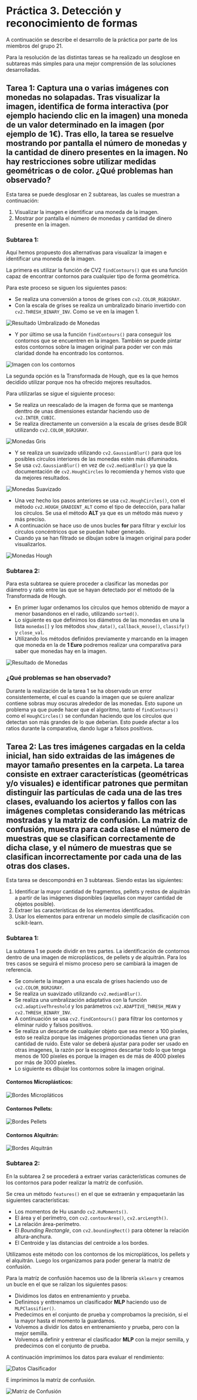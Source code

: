 # Práctica 3. Detección y reconocimiento de formas

A continuación se describe el desarrollo de la práctica por parte de los miembros del grupo 21.

Para la resolución de las distintas tareas se ha realizado un desglose en subtareas más simples para una mejor comprensión de las soluciones desarrolladas.

## Tarea 1: Captura una o varias imágenes con monedas no solapadas. Tras visualizar la imagen, identifica de forma interactiva (por ejemplo haciendo clic en la imagen) una moneda de un valor determinado en la imagen (por ejemplo de 1€). Tras ello, la tarea se resuelve mostrando por pantalla el número de monedas y la cantidad de dinero presentes en la imagen. No hay restricciones sobre utilizar medidas geométricas o de color. ¿Qué problemas han observado?

Esta tarea se puede desglosar en 2 subtareas, las cuales se muestran a continuación:
1. Visualizar la imagen e identificar una moneda de la imagen.
2. Mostrar por pantalla el número de monedas y cantidad de dinero presente en la imagen.

### Subtarea 1: 

Aquí hemos propuesto dos alternativas para visualizar la imagen e identificar una moneda de la imagen. 

La primera es utilizar la función de CV2 ``findContours()`` que es una función capaz de encontrar contornos para cualquier tipo de forma geométrica.

Para este proceso se siguen los siguientes pasos:
- Se realiza una conversión a tonos de grises con ``cv2.COLOR_RGB2GRAY``.
- Con  la escala de grises se realiza un umbralizado binario invertido con ``cv2.THRESH_BINARY_INV``. Como se ve en la imagen 1. 

![Resultado Umbralizado de Monedas](../Practica_3/ImagenesMD/MonedasUmbralizado.png)

- Y por último se usa la función ``findContours()`` para conseguir los contornos que se encuentren en la imagen. También se puede pintar estos contornos sobre la imagen original para poder ver con más claridad donde ha encontrado los contornos.

![Imagen con los contornos](../Practica_3/ImagenesMD/MonedasfindContours.png)

La segunda opción es la Transformada de Hough, que es la que hemos decidido utilizar porque nos ha ofrecido mejores resultados.

Para utilizarlas se sigue el siguiente proceso:
- Se realiza un reescalado de la imagen de forma que se mantenga denttro de unas dimensiones estandar haciendo uso de ``cv2.INTER_CUBIC``.
- Se realiza directamente un conversión a la escala de grises desde BGR utilizando ``cv2.COLOR_BGR2GRAY``.

![Monedas Gris](../Practica_3/ImagenesMD/MonedasGrey.png)

- Y se realiza un suavizado utilizando ``cv2.GaussianBlur()`` para que los posibles círculos interiores de las monedas estén más difuminados. 
- Se usa ``cv2.GaussianBlur()`` en vez de ``cv2.medianBlur()`` ya que la documentación de ``cv2.HoughCircles`` lo recomienda y hemos visto que da mejores resultados.

![Monedas Suavizado](../Practica_3/ImagenesMD/MonedasSuavizado.png)

- Una vez hecho los pasos anteriores se usa ``cv2.HoughCircles()``, con el método `cv2.HOUGH_GRADIENT_ALT` como el tipo de detección, para hallar los círculos. Se usa el método **ALT** ya que es un método más nuevo y más preciso.
- A continuación se hace uso de unos bucles **for** para filtrar y excluir los círculos concéntricos que se puedan haber generado.
- Cuando ya se han filtrado se dibujan sobre la imagen original para poder visualizarlos.

![Monedas Hough](../Practica_3/ImagenesMD/MonedasHough.png)

### Subtarea 2:

Para esta subtarea se quiere proceder a clasificar las monedas por diámetro y ratio entre las que se hayan detectado por el método de la Transformada de Hough.

- En primer lugar ordenamos los círculos que hemos obtenido de mayor a menor basandonos en el radio, utilizando ``sorted()``.
- Lo siguiente es que definimos los diámetros de las monedas en una la lista ``monedas[]`` y los métodos ``show_data()``, ``callback_mouse()``, ``classify()`` y ``close_val``.
- Utilizando los métodos definidos previamente y marcando en la imagen que moneda en la de **1 Euro** podremos realizar una comparativa para saber que monedas hay en la imagen.

![Resultado de Monedas](../Practica_3/ImagenesMD/ResultadoMonedas.png)

### ¿Qué problemas se han observado?

Durante la realización de la tarea 1 se ha observado un error consistentemente, el cual es cuando la imagen que se quiere analizar contiene sobras muy oscuras alrededor de las monedas. Esto supone un problema ya que puede hacer que el algoritmo, tanto el ``findContours()`` como el ``HoughCircles()`` se confundan haciendo que los círculos que detectan son más grandes de lo que deberían. 
Esto puede afectar a los ratios durante la comparativa, dando lugar a falsos positivos.

## Tarea 2: Las tres imágenes cargadas en la celda inicial, han sido extraidas de las imágenes de mayor tamaño presentes en la carpeta. La tarea consiste en extraer características (geométricas y/o visuales) e identificar patrones que permitan distinguir las partículas de cada una de las tres clases, evaluando los aciertos y fallos con las imágenes completas considerando las métricas mostradas y la matriz de confusión. La matriz de confusión, muestra para cada clase el número de muestras que se clasifican correctamente de dicha clase, y el número de muestras que se clasifican incorrectamente por cada una de las otras dos clases.

Esta tarea se descompondrá en 3 subtareas. Siendo estas las siguientes: 
1. Identificar la mayor cantidad de fragmentos, pellets y restos de alquitrán a partir de las imágenes disponibles (aquellas con mayor cantidad de objetos posible).
2. Extraer las características de los elementos identificados.
3. Usar los elementos para entrenar un modelo simple de clasificación con scikit-learn.

### Subtarea 1:

La subtarea 1 se puede dividir en tres partes. La identificación de contornos dentro de una imagen de microplásticos, de pellets y de alquitrán.
Para los tres casos se seguirá el mismo proceso pero se cambiará la imagen de referencia.

- Se convierte la imagen a una escala de grises haciendo uso de ``cv2.COLOR_BGR2GRAY``.
- Se realiza un suavizado utilizando ``cv2.medianBlur()``.
- Se realiza una umbralización adaptativa con la función ``cv2.adaptiveThreshold`` y los parámetros ``cv2.ADAPTIVE_THRESH_MEAN`` y ``cv2.THRESH_BINARY_INV``.
- A continuación se usa ``cv2.findContours()`` para filtrar los contornos y eliminar ruido y falsos positivos.
- Se realiza un descarte de cualquier objeto que sea menor a 100 píxeles, esto se realiza porque las imágenes proporcionadas tienen una gran cantidad de ruido. Este valor se deberá ajustar para poder ser usado en otras imagenes, la razón por la escogimos descartar todo lo que tenga menos de 100 píxeles es porque la imagen es de más de 4000 píxeles por más de 3000 píxeles.
- Lo siguiente es dibujar los contornos sobre la imagen original.

#### Contornos Microplásticos:

![Bordes Micropláticos](../Practica_3/ImagenesMD/BordesPlasticos.png)

#### Contornos Pellets:

![Bordes Pellets](../Practica_3/ImagenesMD/BordesPellets.png)

#### Contornos Alquitrán:

![Bordes Alquitrán](../Practica_3/ImagenesMD/BordesAlquitran.png)

### Subtarea 2:

En la subtarea 2 se procederá a extraer varias carácterísticas comunes de los contornos para poder realizar la matríz de confusión.

Se crea un método ``features()`` en el que se extraerán y empaquetarán las siguientes características:
- Los momentos de Hu usando ``cv2.HuMoments()``.
- El área y el perímetro, con ``cv2.contourArea()``, ``cv2.arcLength()``.
- La relación área-perímetro.
- El *Bounding Rectangle*, con ``cv2.boundingRect()`` para obtener la relación altura-anchura.
- El Centroide y las distancias del centroide a los bordes.

Utilizamos este método con los contornos de los micropláticos, los pellets y el alquitrán. Luego los organizamos para poder generar la matríz de confusión.

Para la matríz de confusión hacemos uso de la librería ``sklearn`` y creamos un bucle en el que se ralizan los siguientes pasos:
- Dividimos los datos en entrenamiento y prueba.
- Definimos y enttrenamos un clasificador **MLP** haciendo uso de ``MLPClassifier()``.
- Predecimos en el conjunto de prueba y comprobamos la precisión, si el la mayor hasta el momento la guardamos.
- Volvemos a dividir los datos en entrenamiento y prueba, pero con la mejor semilla.
- Volvemos a definir y entrenar el clasificador **MLP** con la mejor semilla, y predecimos con el conjunto de prueba.

A continuación imprimimos los datos para evaluar el rendimiento:

![Datos Clasificador](../Practica_3/ImagenesMD/DatosClasificador.png)

E imprimimos la matríz de confusión.

![Matriz de Confusión](../Practica_3/ImagenesMD/MatrizConfusion.png)
